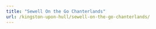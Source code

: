 ```yaml
---
title: "Sewell On the Go Chanterlands"
url: /kingston-upon-hull/sewell-on-the-go-chanterlands/
---
```

